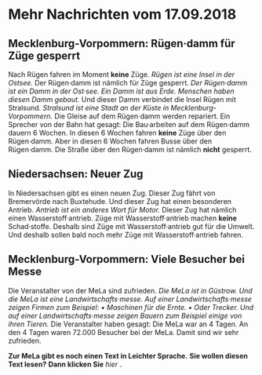 # Mehr Nachrichten vom 17.09.2018


## Mecklenburg-Vorpommern: Rügen·damm für Züge gesperrt
Nach Rügen fahren im Moment **keine** Züge. 
*Rügen ist eine Insel in der Ostsee.* Der Rügen·damm ist nämlich für Züge gesperrt. 
*Der Rügen·damm ist ein Damm in der Ost·see.* 
*Ein Damm ist aus Erde.* 
*Menschen haben diesen Damm gebaut.* Und dieser Damm verbindet die Insel Rügen mit Stralsund. 
*Stralsund ist eine Stadt an der Küste in Mecklenburg-Vorpommern.* Die Gleise auf dem Rügen·damm werden repariert. Ein Sprecher von der Bahn hat gesagt: Die Bau·arbeiten auf dem Rügen·damm dauern 6 Wochen. In diesen 6 Wochen fahren **keine** Züge über den Rügen·damm. Aber in diesen 6 Wochen fahren Busse über den Rügen·damm. Die Straße über den Rügen·damm ist nämlich **nicht** gesperrt. 

## Niedersachsen: Neuer Zug
In Niedersachsen gibt es einen neuen Zug. Dieser Zug fährt von Bremervörde nach Buxtehude. Und dieser Zug hat einen besonderen Antrieb. 
*Antrieb ist ein anderes Wort für Motor.* Dieser Zug hat nämlich einen Wasserstoff·antrieb. Züge mit Wasserstoff·antrieb machen **keine** Schad·stoffe. Deshalb sind Züge mit Wasserstoff·antrieb gut für die Umwelt. Und deshalb sollen bald noch mehr Züge mit Wasserstoff·antrieb fahren. 

## Mecklenburg-Vorpommern: Viele Besucher bei Messe
Die Veranstalter von der MeLa sind zufrieden. 
*Die MeLa ist in Güstrow.* 
*Und die MeLa ist eine Landwirtschafts·messe.* 
*Auf einer Landwirtschafts·messe zeigen Firmen zum Beispiel:* 
*• Maschinen für die Ernte.* *• Oder Trecker.* 
*Und auf einer Landwirtschafts·messe zeigen Bauern zum Beispiel einige von ihren Tieren.* Die Veranstalter haben gesagt: Die MeLa war an 4 Tagen. An den 4 Tagen waren 72.000 Besucher bei der MeLa. Damit sind wir sehr zufrieden. 

**Zur MeLa gibt es noch einen Text in Leichter Sprache.** 
**Sie wollen diesen Text lesen?**  **Dann klicken Sie**  *hier* . 
